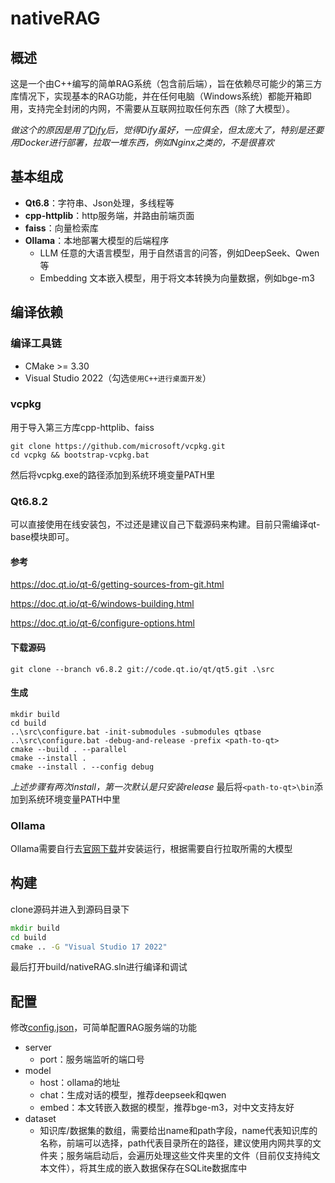 # nativeRAG

## 概述
这是一个由C++编写的简单RAG系统（包含前后端），旨在依赖尽可能少的第三方库情况下，实现基本的RAG功能，并在任何电脑（Windows系统）都能开箱即用，支持完全封闭的内网，不需要从互联网拉取任何东西（除了大模型）。

*做这个的原因是用了[Dify](https://github.com/langgenius/dify)后，觉得Dify虽好，一应俱全，但太庞大了，特别是还要用Docker进行部署，拉取一堆东西，例如Nginx之类的，不是很喜欢*

## 基本组成
- **Qt6.8**：字符串、Json处理，多线程等
- **cpp-httplib**：http服务端，并路由前端页面
- **faiss**：向量检索库
- **Ollama**：本地部署大模型的后端程序
	- LLM 任意的大语言模型，用于自然语言的问答，例如DeepSeek、Qwen等
	- Embedding 文本嵌入模型，用于将文本转换为向量数据，例如bge-m3

## 编译依赖
### 编译工具链
- CMake >= 3.30
- Visual Studio 2022（勾选`使用C++进行桌面开发`）

### vcpkg
用于导入第三方库cpp-httplib、faiss
```
git clone https://github.com/microsoft/vcpkg.git
cd vcpkg && bootstrap-vcpkg.bat
```
然后将vcpkg.exe的路径添加到系统环境变量PATH里

### Qt6.8.2
可以直接使用在线安装包，不过还是建议自己下载源码来构建。目前只需编译qt-base模块即可。

#### 参考
https://doc.qt.io/qt-6/getting-sources-from-git.html

https://doc.qt.io/qt-6/windows-building.html

https://doc.qt.io/qt-6/configure-options.html

#### 下载源码
`git clone --branch v6.8.2 git://code.qt.io/qt/qt5.git .\src`

#### 生成
```
mkdir build
cd build
..\src\configure.bat -init-submodules -submodules qtbase
..\src\configure.bat -debug-and-release -prefix <path-to-qt>
cmake --build . --parallel
cmake --install .
cmake --install . --config debug
```
*上述步骤有两次install，第一次默认是只安装release*
最后将`<path-to-qt>\bin`添加到系统环境变量PATH中里

### Ollama
Ollama需要自行去[官网下载](https://ollama.com/)并安装运行，根据需要自行拉取所需的大模型

## 构建
clone源码并进入到源码目录下
```cmd
mkdir build
cd build
cmake .. -G "Visual Studio 17 2022"
```

最后打开build/nativeRAG.sln进行编译和调试

## 配置
修改[config.json](./src/config.json)，可简单配置RAG服务端的功能
- server
	- port：服务端监听的端口号
- model
	- host：ollama的地址
	- chat：生成对话的模型，推荐deepseek和qwen
	- embed：本文转嵌入数据的模型，推荐bge-m3，对中文支持友好
- dataset
	- 知识库/数据集的数组，需要给出name和path字段，name代表知识库的名称，前端可以选择，path代表目录所在的路径，建议使用内网共享的文件夹；服务端启动后，会遍历处理这些文件夹里的文件（目前仅支持纯文本文件），将其生成的嵌入数据保存在SQLite数据库中